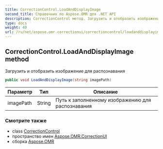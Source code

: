 ```yaml
---
title: CorrectionControl.LoadAndDisplayImage
second_title: Справочник по Aspose.OMR для .NET API
description: CorrectionControl метод. Загрузить и отобразить изображение для распознавания
type: docs
weight: 40
url: /ru/net/aspose.omr.correctionui/correctioncontrol/loadanddisplayimage/
---
```

## CorrectionControl.LoadAndDisplayImage method

Загрузить и отобразить изображение для распознавания

```csharp
public void LoadAndDisplayImage(string imagePath)
```

| Параметр | Тип | Описание |
| --- | --- | --- |
| imagePath | String | Путь к заполненному изображению для распознавания |

### Смотрите также

* class [CorrectionControl](../)
* пространство имен [Aspose.OMR.CorrectionUI](../../correctioncontrol/)
* сборка [Aspose.OMR](../../../)


